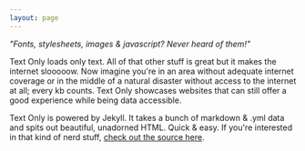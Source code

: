 ```yaml
---
layout: page
---
```

_"Fonts, stylesheets, images &amp; javascript? Never heard of them!"_

Text Only loads only text. All of that other stuff is great but it makes the internet slooooow. Now imagine you're in an area without adequate internet coverage or in the middle of a natural disaster without access to the internet at all; every kb counts. Text Only showcases websites that can still offer a good experience while being data accessible.

Text Only is powered by Jekyll. It takes a bunch of markdown &amp; .yml data and spits out beautiful, unadorned HTML. Quick &amp; easy. If you're interested in that kind of nerd stuff, [check out the source here](https://github.com/joshosbrn/textonly).
